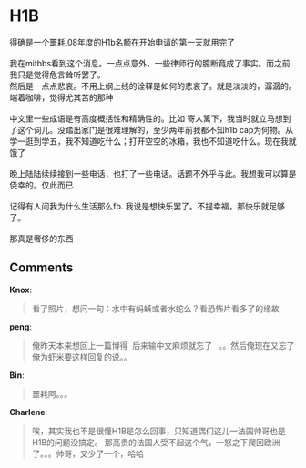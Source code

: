 # H1B

<div id="msgcns!9884D0A402622CB2!3767" class="bvMsg">得确是一个噩耗,08年度的H1b名额在开始申请的第一天就用完了<br /><br />我在mitbbs看到这个消息。一点点意外，一些律师行的臆断竟成了事实。而之前我只是觉得危言耸听罢了。<br />然后是一点点悲哀。不用上纲上线的诠释是如何的悲哀了。就是淡淡的，潺潺的。端着咖啡，觉得尤其苦的那种<br /><br />中文里一些成语是有高度概括性和精确性的。比如 寄人篱下，我当时就立马想到了这个词儿。没踏出家门是很难理解的，至少两年前我都不知h1b cap为何物。从学一逛到学五，我不知道吃什么；打开空空的冰箱，我也不知道吃什么。现在我就饿了<br /><br />晚上陆陆续续接到一些电话，也打了一些电话。话题不外乎与此。我想我可以算是侥幸的。仅此而已<br /><br />记得有人问我为什么生活那么fb. 我说是想快乐罢了。不提幸福，那快乐就足够了。<br /><br />那真是奢侈的东西<br /></div>

## Comments

**Knox**:
> 看了照片，想问一句：水中有蚂蟥或者水蛇么？看恐怖片看多了的缘故

**peng**:
> 俺昨天本来想回上一篇博得  后来输中文麻烦就忘了
 
。。然后俺现在又忘了俺为虾米要这样回复的说。。

**Bin**:
> 噩耗阿。。。

**Charlene**:
> 唉，其实我也不是很懂H1B是怎么回事，只知道偶们这儿一法国帅哥也是H1B的问题没搞定。 那高贵的法国人受不起这个气，一怒之下爬回欧洲了。。。帅哥，又少了一个，哈哈

